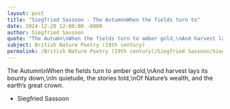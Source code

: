 ```yaml
---
layout: post
title: "Siegfried Sassoon - The AutumnnWhen the fields turn to"
date: 2024-12-28 12:00:00 -0000
author: Siegfried Sassoon
quote: "The Autumn\nWhen the fields turn to amber gold,\nAnd harvest lays its bounty down,\nIn quietude, the stories told,\nOf Nature’s wealth, and the earth’s great crown."
subject: British Nature Poetry (19th century)
permalink: /British Nature Poetry (19th century)/Siegfried Sassoon/Siegfried Sassoon - The AutumnnWhen the fields turn to
---
```


The Autumn\nWhen the fields turn to amber gold,\nAnd harvest lays its bounty down,\nIn quietude, the stories told,\nOf Nature’s wealth, and the earth’s great crown.

- Siegfried Sassoon
